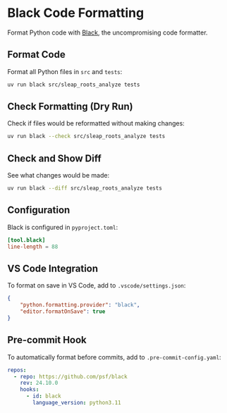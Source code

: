 # Black Code Formatting

Format Python code with [Black](https://black.readthedocs.io/), the uncompromising code formatter.

## Format Code

Format all Python files in `src` and `tests`:
```bash
uv run black src/sleap_roots_analyze tests
```

## Check Formatting (Dry Run)

Check if files would be reformatted without making changes:
```bash
uv run black --check src/sleap_roots_analyze tests
```

## Check and Show Diff

See what changes would be made:
```bash
uv run black --diff src/sleap_roots_analyze tests
```

## Configuration

Black is configured in `pyproject.toml`:
```toml
[tool.black]
line-length = 88
```

## VS Code Integration

To format on save in VS Code, add to `.vscode/settings.json`:
```json
{
    "python.formatting.provider": "black",
    "editor.formatOnSave": true
}
```

## Pre-commit Hook

To automatically format before commits, add to `.pre-commit-config.yaml`:
```yaml
repos:
  - repo: https://github.com/psf/black
    rev: 24.10.0
    hooks:
      - id: black
        language_version: python3.11
```
